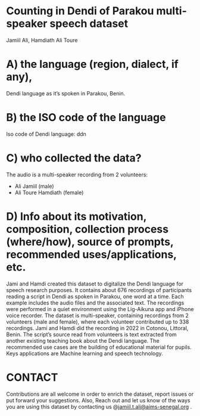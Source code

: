 # Counting in Dendi of Parakou multi-speaker speech dataset
Jamiil Ali, Hamdiath Ali Toure

# A)	the language (region, dialect, if any),
Dendi language as it’s spoken in Parakou, Benin.
# B)	the ISO code of the language 
Iso code of Dendi language: ddn
# C)	who collected the data?
The audio is a multi-speaker recording from 2 volunteers: 
-	Ali Jamiil (male)
-	Ali Toure Hamdiath (female)
# D)	 Info about its motivation, composition, collection process (where/how), source of prompts, recommended uses/applications, etc. 
Jami and Hamdi created this dataset to digitalize the Dendi language for speech research purposes. It contains about 676 recordings of participants reading a script in Dendi as spoken in Parakou, one word at a time. Each example includes the audio files and the associated text. The recordings were performed in a quiet environment using the Lig-Aikuna app and iPhone voice recorder. The dataset is multi-speaker, containing recordings from 2 volunteers (male and female), where each volunteer contributed up to 338 recordings. Jami and Hamdi did the recording in 2022 in Cotonou, Littoral, Benin. The script’s source read from volunteers is text extracted from another existing teaching book about the Dendi language. The recommended use cases are the building of educational material for pupils. Keys applications are Machine learning and speech technology.   

# CONTACT
Contributions are all welcome in order to enrich the dataset, report issues or put forward your suggestions. Also, Reach out and let us know of the ways you are using this dataset by contacting us @jamiil.t.ali@aims-senegal.org .

